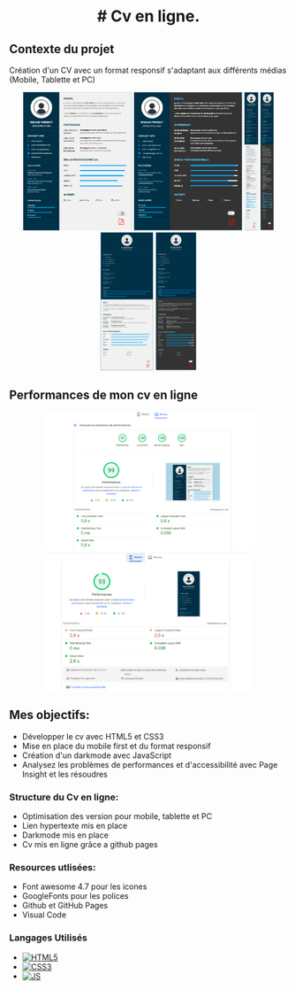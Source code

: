 <h1 align="center"> # Cv en ligne.</h1>


## Contexte du projet 
Création d'un CV avec un format responsif s'adaptant aux différents médias (Mobile, Tablette et PC)

<div align="center"> 
  <img src="image/cv pc.png" alt="Photo cv  PC" height="250px" >
  <img src="image/cv pc dark.png" alt="Photo cv darkmode PC" height="250px" >
  <img src="image/cv mobile .png" alt="Photo cv mobile" height="250px" >
   <img src="image/cv mobile dark.png" alt="Photo cv mobile darkmode" height="250px" >
   <img src="image/cv tablette.png" alt="Photo cv tablette" height="250px" >
   <img src="image/cv tablette dark.png" alt="Photo cv tablette darkmode" height="250px" >
  </div>
  
  ## Performances de mon cv en ligne
  
  <div align="center">
  <img src="image/test page insight bureau.png" alt="Photo des performances ordinateur"  height="250px" >
  <img src="image/test page insight mobile.png" alt="Photo des performances mobile" height="250px" >
  </div>
  
## Mes objectifs: 

<ul>
<li>Développer le cv avec HTML5 et CSS3</li>
<li>Mise en place du mobile first et du format responsif</li>
<li>Création d'un darkmode avec JavaScript</li>
<li>Analysez les problèmes de performances et d'accessibilité avec Page Insight et les résoudres</li>
</ul>

### Structure du Cv en ligne:

<ul>
<li>Optimisation des version pour mobile, tablette et PC </li>
<li>Lien hypertexte mis en place</li>
<li>Darkmode mis en place</li>
<li>Cv mis en ligne grâce a github pages</li>
</ul>

### Resources utlisées: 

<ul>
<li>Font awesome 4.7 pour les icones</li>
<li>GoogleFonts pour les polices</li>
<li>Github et GitHub Pages</li>
<li>Visual Code</li>
</ul>

### Langages Utilisés

* [![HTML5][html.com]][html-url]
* [![CSS3][css.com]][css-url]
* [![JS][js.com]][js-url]


[html.com]: https://img.shields.io/badge/html5-%23E34F26.svg?style=for-the-badge&logo=html5&logoColor=white
[html-url]: https://html.com/
[css.com]: https://img.shields.io/badge/css3-%231572B6.svg?style=for-the-badge&logo=css3&logoColor=white
[css-url]: https://www.w3.org/Style/CSS/
[react.com]: https://img.shields.io/badge/React-20232A?style=for-the-badge&logo=react&logoColor=61DAFB
[react-url]: https://fr.reactjs.org/
[js.com]: https://img.shields.io/badge/JavaScript-323330?style=for-the-badge&logo=javascript&logoColor=F7DF1E
[js-url]: https://developer.mozilla.org/fr/docs/Web/JavaScript
[sass.com]: https://img.shields.io/badge/SASS-hotpink.svg?style=for-the-badge&logo=SASS&logoColor=white
[sass-url]: https://sass-lang.com/
